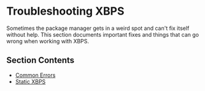 # Troubleshooting XBPS

Sometimes the package manager gets in a weird spot and can't fix itself without
help. This section documents important fixes and things that can go wrong when
working with XBPS.

## Section Contents

- [Common Errors](./common-errors.md)
- [Static XBPS](./static.md)
